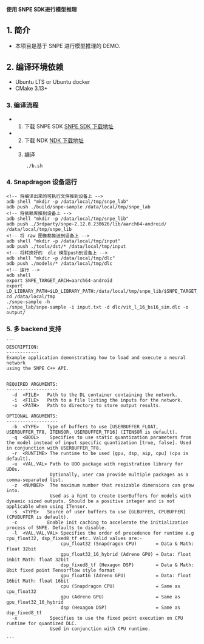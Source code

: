 #### 使用 SNPE SDK进行模型推理


## 1. 简介
- 本项目是基于 SNPE 进行模型推理的 DEMO.

## 2. 编译环境依赖
- Ubuntu LTS or Ubuntu docker
- CMake 3.13+

### 3. 编译流程
- 1. 下载 SNPE SDK [SNPE SDK 下载地址](https://qpm.qualcomm.com/#/main/tools/details/qualcomm_neural_processing_sdk)
- 2. 下载 NDK [NDK 下载地址](https://developer.android.google.cn/ndk/downloads/older_releases)
- 3. 编译 
    ```shell
        ./b.sh
    ```

### 4. Snapdragon 设备运行
    <!-- 将编译出来的可执行文件推到设备上 -->
    adb shell "mkdir -p /data/local/tmp/snpe_lab"
    adb push ./build/snpe-sample /data/local/tmp/snpe_lab
    <!-- 将依赖库推到设备上 -->
    adb shell "mkdir -p /data/local/tmp/snpe_lib"
    adb push ./3rdparty/snpe-2.12.0.230626/lib/aarch64-android/ /data/local/tmp/snpe_lib
    <!-- 将 raw 图像都推送到设备上 -->
    adb shell "mkdir -p /data/local/tmp/input"
    adb push ./tools/dst/* /data/local/tmp/input
    <!-- 将转换好的  dlc 模型push到设备上 -->
    adb shell "mkdir -p /data/local/tmp/dlc"
    adb push ./models/* /data/local/tmp/dlc
    <!-- 运行 -->
    adb shell
    export SNPE_TARGET_ARCH=aarch64-android
    export LD_LIBRARY_PATH=$LD_LIBRARY_PATH:/data/local/tmp/snpe_lib/$SNPE_TARGET_ARCH
    cd /data/local/tmp
    ./snpe-sample -h
    ./snpe_lab/snpe-sample -i input.txt -d dlc/vit_l_16_bs16_sim.dlc -o output/

### 5. 多 backend 支持
    ```
    DESCRIPTION:
    ------------
    Example application demonstrating how to load and execute a neural network
    using the SNPE C++ API.
    
    
    REQUIRED ARGUMENTS:
    -------------------
      -d  <FILE>   Path to the DL container containing the network.
      -i  <FILE>   Path to a file listing the inputs for the network.
      -o  <PATH>   Path to directory to store output results.
    
    OPTIONAL ARGUMENTS:
    -------------------
      -b  <TYPE>   Type of buffers to use [USERBUFFER_FLOAT, USERBUFFER_TF8, ITENSOR, USERBUFFER_TF16] (ITENSOR is default).
      -q  <BOOL>    Specifies to use static quantization parameters from the model instead of input specific quantization [true, false]. Used in conjunction with USERBUFFER_TF8. 
      -r  <RUNTIME> The runtime to be used [gpu, dsp, aip, cpu] (cpu is default). 
      -u  <VAL,VAL> Path to UDO package with registration library for UDOs. 
                    Optionally, user can provide multiple packages as a comma-separated list. 
      -z  <NUMBER>  The maximum number that resizable dimensions can grow into. 
                    Used as a hint to create UserBuffers for models with dynamic sized outputs. Should be a positive integer and is not applicable when using ITensor. 
      -s  <TYPE>   Source of user buffers to use [GLBUFFER, CPUBUFFER] (CPUBUFFER is default).
      -c           Enable init caching to accelerate the initialization process of SNPE. Defaults to disable.
      -l  <VAL,VAL,VAL> Specifies the order of precedence for runtime e.g  cpu_float32, dsp_fixed8_tf etc. Valid values are:- 
                        cpu_float32 (Snapdragon CPU)       = Data & Math: float 32bit 
                        gpu_float32_16_hybrid (Adreno GPU) = Data: float 16bit Math: float 32bit 
                        dsp_fixed8_tf (Hexagon DSP)        = Data & Math: 8bit fixed point Tensorflow style format 
                        gpu_float16 (Adreno GPU)           = Data: float 16bit Math: float 16bit 
                        cpu (Snapdragon CPU)               = Same as cpu_float32 
                        gpu (Adreno GPU)                   = Same as gpu_float32_16_hybrid 
                        dsp (Hexagon DSP)                  = Same as dsp_fixed8_tf 
      -x            Specifies to use the fixed point execution on CPU runtime for quantized DLC.
                    Used in conjunction with CPU runtime.

    ```